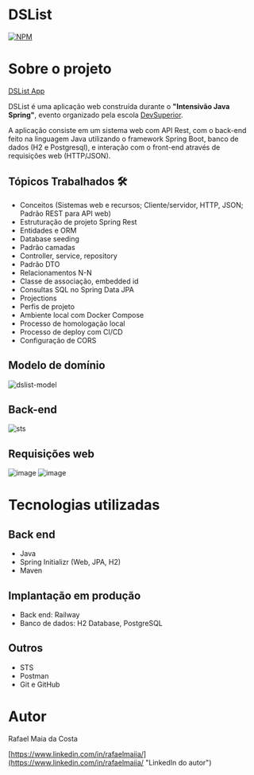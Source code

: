 # DSList
[![NPM](https://img.shields.io/npm/l/react)](https://github.com/rafaelmaiia/dslist/blob/main/LICENSE) 

# Sobre o projeto

[DSList App](dslist-production-da83.up.railway.app)

DSList é uma aplicação web construída durante o **"Intensivão Java Spring"**, evento organizado pela escola [DevSuperior](https://devsuperior.com "Site da DevSuperior").

A aplicação consiste em um sistema web com API Rest, com o back-end feito na linguagem Java utilizando o framework Spring Boot, banco de dados (H2 e Postgresql), e interação com o front-end através de requisições web (HTTP/JSON).

## Tópicos Trabalhados 🛠
 - Conceitos (Sistemas web e recursos; Cliente/servidor, HTTP, JSON; Padrão REST para API web)
 - Estruturação de projeto Spring Rest
 - Entidades e ORM
 - Database seeding
 - Padrão camadas
 - Controller, service, repository
 - Padrão DTO
 - Relacionamentos N-N
 - Classe de associação, embedded id
 - Consultas SQL no Spring Data JPA
 - Projections
 - Perfis de projeto
 - Ambiente local com Docker Compose
 - Processo de homologação local
 - Processo de deploy com CI/CD
 - Configuração de CORS

## Modelo de domínio
![dslist-model](https://github.com/rafaelmaiia/dslist/assets/106180433/8dde55a1-4ae6-4e7e-98b1-a4ff0af193ef)

## Back-end
![sts](https://github.com/rafaelmaiia/dslist/assets/106180433/2f01be27-d0a3-4270-85f0-865a26318338)

## Requisições web
![image](https://github.com/rafaelmaiia/dslist/assets/106180433/453f33ce-7019-4482-9e12-d5777b880f6d)
![image](https://github.com/rafaelmaiia/dslist/assets/106180433/19925798-d37d-4672-8598-2db878ff16e6)

# Tecnologias utilizadas
## Back end
- Java
- Spring Initializr (Web, JPA, H2)
- Maven
## Implantação em produção
- Back end: Railway
- Banco de dados: H2 Database, PostgreSQL
## Outros
- STS
- Postman
- Git e GitHub

# Autor

Rafael Maia da Costa

[https://www.linkedin.com/in/rafaelmaiia/](https://www.linkedin.com/in/rafaelmaiia/ "LinkedIn do autor")
